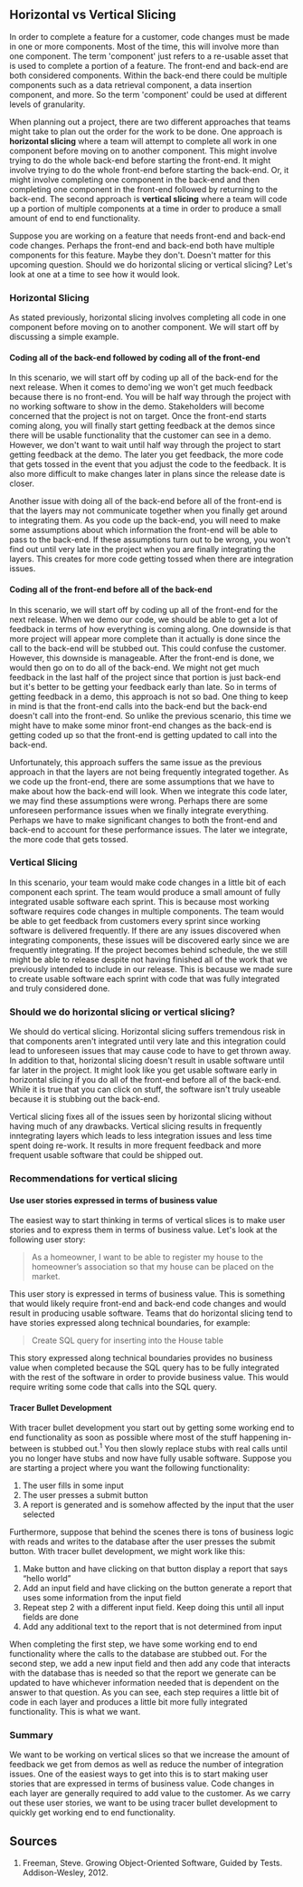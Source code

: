 ## Horizontal vs Vertical Slicing

In order to complete a feature for a customer, code changes must be made in one or more components. Most of the time, this will involve more than one component. The term 'component' just refers to a re-usable asset that is used to complete a portion of a feature. The front-end and back-end are both considered components. Within the back-end there could be multiple components such as a data retrieval component, a data insertion component, and more. So the term 'component' could be used at different levels of granularity.

When planning out a project, there are two different approaches that teams might take to plan out the order for the work to be done. One approach is **horizontal slicing** where a team will attempt to complete all work in one component before moving on to another component. This might involve trying to do the whole back-end before starting the front-end. It might involve trying to do the whole front-end before starting the back-end. Or, it might involve completing one component in the back-end and then completing one component in the front-end followed by returning to the back-end. The second approach is **vertical slicing** where a team will code up a portion of multiple components at a time in order to produce a small amount of end to end functionality.

Suppose you are working on a feature that needs front-end and back-end code changes. Perhaps the front-end and back-end both have multiple components for this feature. Maybe they don't. Doesn't matter for this upcoming question. Should we do horizontal slicing or vertical slicing? Let's look at one at a time to see how it would look.

### Horizontal Slicing
As stated previously, horizontal slicing involves completing all code in one component before moving on to another component. We will start off by discussing a simple example.

#### Coding all of the back-end followed by coding all of the front-end
In this scenario, we will start off by coding up all of the back-end for the next release. When it comes to demo'ing we won't get much feedback because there is no front-end. You will be half way through the project with no working software to show in the demo. Stakeholders will become concerned that the project is not on target. Once the front-end starts coming along, you will finally start getting feedback at the demos since there will be usable functionality that the customer can see in a demo. However, we don't want to wait until half way through the project to start getting feedback at the demo. The later you get feedback, the more code that gets tossed in the event that you adjust the code to the feedback. It is also more difficult to make changes later in plans since the release date is closer.

Another issue with doing all of the back-end before all of the front-end is that the layers may not communicate together when you finally get around to integrating them. As you code up the back-end, you will need to make some assumptions about which information the front-end will be able to pass to the back-end. If these assumptions turn out to be wrong, you won't find out until very late in the project when you are finally integrating the layers. This creates for more code getting tossed when there are integration issues.

#### Coding all of the front-end before all of the back-end
In this scenario, we will start off by coding up all of the front-end for the next release. When we demo our code, we should be able to get a lot of feedback in terms of how everything is coming along. One downside is that more project will appear more complete than it actually is done since the call to the back-end will be stubbed out. This could confuse the customer. However, this downside is manageable. After the front-end is done, we would then go on to do all of the back-end. We might not get much feedback in the last half of the project since that portion is just back-end but it's better to be getting your feedback early than late. So in terms of getting feedback in a demo, this approach is not so bad. One thing to keep in mind is that the front-end calls into the back-end but the back-end doesn't call into the front-end. So unlike the previous scenario, this time we might have to make some minor front-end changes as the back-end is getting coded up so that the front-end is getting updated to call into the back-end.

Unfortunately, this approach suffers the same issue as the previous approach in that the layers are not being frequently integrated together. As we code up the front-end, there are some assumptions that we have to make about how the back-end will look. When we integrate this code later, we may find these assumptions were wrong. Perhaps there are some unforeseen performance issues when we finally integrate everything. Perhaps we have to make significant changes to both the front-end and back-end to account for these performance issues. The later we integrate, the more code that gets tossed.

### Vertical Slicing
In this scenario, your team would make code changes in a little bit of each component each sprint. The team would produce a small amount of fully integrated usable software each sprint. This is because most working software requires code changes in multiple components. The team would be able to get feedback from customers every sprint since working software is delivered frequently. If there are any issues discovered when integrating components, these issues will be discovered early since we are frequently integrating. If the project becomes behind schedule, the we still might be able to release despite not having finished all of the work that we previously intended to include in our release. This is because we made sure to create usable software each sprint with code that was fully integrated and truly considered done.

### Should we do horizontal slicing or vertical slicing?
We should do vertical slicing. Horizontal slicing suffers tremendous risk in that components aren't integrated until very late and this integration could lead to unforeseen issues that may cause code to have to get thrown away. In addition to that, horizontal slicing doesn't result in usable software until far later in the project. It might look like you get usable software early in horizontal slicing if you do all of the front-end before all of the back-end. While it is true that you can click on stuff, the software isn't truly useable because it is stubbing out the back-end.

Vertical slicing fixes all of the issues seen by horizontal slicing without having much of any drawbacks. Vertical slicing results in frequently inntegrating layers which leads to less integration issues and less time spent doing re-work. It results in more frequent feedback and more frequent usable software that could be shipped out.

### Recommendations for vertical slicing
#### Use user stories expressed in terms of business value
The easiest way to start thinking in terms of vertical slices is to make user stories and to express them in terms of business value. Let's look at the following user story:
>As a homeowner, I want to be able to register my house to the homeowner’s association so that my house can be placed on the market.

This user story is expressed in terms of business value. This is something that would likely require front-end and back-end code changes and would result in producing usable software. Teams that do horizontal slicing tend to have stories expressed along technical boundaries, for example:
>Create SQL query for inserting into the House table

This story expressed along technical boundaries provides no business value when completed because the SQL query has to be fully integrated with the rest of the software in order to provide business value. This would require writing some code that calls into the SQL query.

#### Tracer Bullet Development
With tracer bullet development you start out by getting some working end to end functionality as soon as possible where most of the stuff happening in-between is stubbed out.<sup>1</sup> You then slowly replace stubs with real calls until you no longer have stubs and now have fully usable software. Suppose you are starting a project where you want the following functionality:
1. The user fills in some input  
1. The user presses a submit button
1. A report is generated and is somehow affected by the input that the user selected 

Furthermore, suppose that behind the scenes there is tons of business logic with reads and writes to the database after the user presses the submit button. With tracer bullet development, we might work like this:
1. Make button and have clicking on that button display a report that says “hello world”  
1. Add an input field and have clicking on the button generate a report that uses some information from the input field
1. Repeat step 2 with a different input field. Keep doing this until all input fields are done
1. Add any additional text to the report that is not determined from input

When completing the first step, we have some working end to end functionality where the calls to the database are stubbed out. For the second step, we add a new input field and then add any code that interacts with the database thas is needed so that the report we generate can be updated to have whichever information needed that is dependent on the answer to that question. As you can see, each step requires a little bit of code in each layer and produces a little bit more fully integrated functionality. This is what we want.

### Summary
We want to be working on vertical slices so that we increase the amount of feedback we get from demos as well as reduce the number of integration issues. One of the easiest ways to get into this is to start making user stories that are expressed in terms of business value. Code changes in each layer are generally required to add value to the customer. As we carry out these user stories, we want to be using tracer bullet development to quickly get working end to end functionality.

## Sources
1. Freeman, Steve. Growing Object-Oriented Software, Guided by Tests. Addison-Wesley, 2012.
